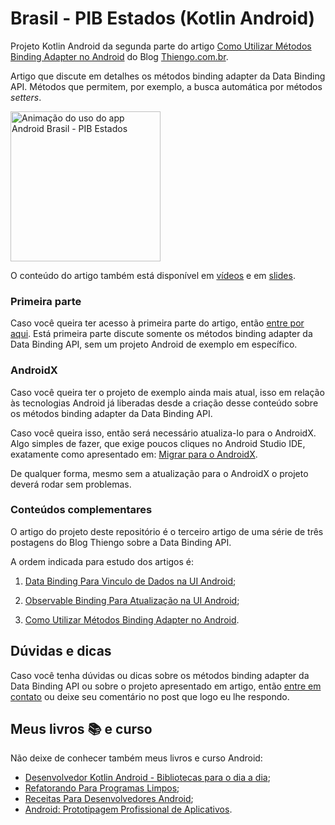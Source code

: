 # Brasil - PIB Estados (Kotlin Android)

Projeto Kotlin Android da segunda parte do artigo [Como Utilizar Métodos Binding Adapter no Android](https://www.thiengo.com.br/como-utilizar-metodos-binding-adapter-no-android#title-10) do Blog [Thiengo.com.br](https://www.thiengo.com.br).

Artigo que discute em detalhes os métodos binding adapter da Data Binding API. Métodos que permitem, por exemplo, a busca automática por métodos *setters*.

<img src="https://www.thiengo.com.br/img/post/normal/hpj5flcqgm5aqrr5dueobfr91443c431fdbfeebe148c28ff8bd0ec78a3.gif" width="240" alt="Animação do uso do app Android Brasil - PIB Estados">

O conteúdo do artigo também está disponível em [vídeos](https://www.thiengo.com.br/como-utilizar-metodos-binding-adapter-no-android#title-24) e em [slides](https://www.thiengo.com.br/como-utilizar-metodos-binding-adapter-no-android#title-23).

### Primeira parte

Caso você queira ter acesso à primeira parte do artigo, então [entre por aqui](https://www.thiengo.com.br/como-utilizar-metodos-binding-adapter-no-android#title-01). Está primeira parte discute somente os métodos binding adapter da Data Binding API, sem um projeto Android de exemplo em específico.

### AndroidX

Caso você queira ter o projeto de exemplo ainda mais atual, isso em relação às tecnologias Android já liberadas desde a criação desse conteúdo sobre os métodos binding adapter da Data Binding API.

Caso você queira isso, então será necessário atualiza-lo para o AndroidX. Algo simples de fazer, que exige poucos cliques no Android Studio IDE, exatamente como apresentado em: [Migrar para o AndroidX](https://developer.android.com/jetpack/androidx/migrate?hl=pt-br).

De qualquer forma, mesmo sem a atualização para o AndroidX o projeto deverá rodar sem problemas.

### Conteúdos complementares

O artigo do projeto deste repositório é o terceiro artigo de uma série de três postagens do Blog Thiengo sobre a Data Binding API.

A ordem indicada para estudo dos artigos é:

1. [Data Binding Para Vinculo de Dados na UI Android](https://www.thiengo.com.br/data-binding-para-vinculo-de-dados-na-ui-android);

2. [Observable Binding Para Atualização na UI Android](https://www.thiengo.com.br/observable-binding-para-atualizacao-na-ui-android);

3. [Como Utilizar Métodos Binding Adapter no Android](https://www.thiengo.com.br/como-utilizar-metodos-binding-adapter-no-android).

## Dúvidas e dicas

Caso você tenha dúvidas ou dicas sobre os métodos binding adapter da Data Binding API ou sobre o projeto apresentado em artigo, então [entre em contato](https://www.thiengo.com.br/contato) ou deixe seu comentário no post que logo eu lhe respondo.

## Meus livros 📚 e curso

Não deixe de conhecer também meus livros e curso Android:

- [Desenvolvedor Kotlin Android - Bibliotecas para o dia a dia](https://www.thiengo.com.br/livro-desenvolvedor-kotlin-android);
- [Refatorando Para Programas Limpos](https://www.thiengo.com.br/livro-refatorando-para-programas-limpos);
- [Receitas Para Desenvolvedores Android](https://www.thiengo.com.br/livro-receitas-para-desenvolvedores-android);
- [Android: Prototipagem Profissional de Aplicativos](https://www.udemy.com/course/android-prototipagem-profissional-de-aplicativos/?locale=pt_BR&persist_locale=).

